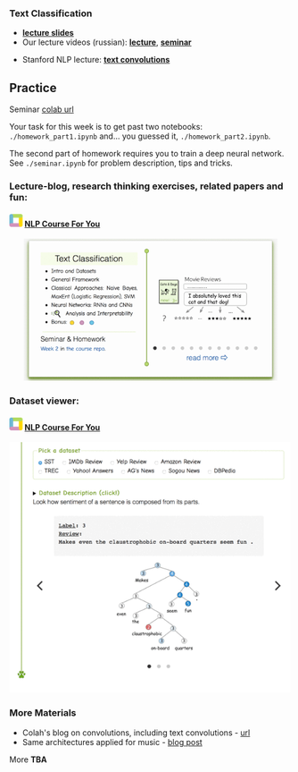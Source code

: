 ### Text Classification
- [__lecture slides__](https://drive.google.com/file/d/1f7vQGNRe1PQi6WnEdCZbtf_zmx6fF8g1/view?usp=sharing)
- Our lecture videos (russian): [__lecture__](https://yadi.sk/i/yeSeiiL3F_CDgA), [__seminar__](https://yadi.sk/i/xRwCZEzp0DkL4g)
* Stanford NLP lecture: [__text convolutions__](https://www.youtube.com/watch?v=nzSPZyjGlWI)

## Practice

Seminar [colab url](https://colab.research.google.com/github/yandexdataschool/nlp_course/blob/2020/week02_classification/seminar.ipynb)

Your task for this week is to get past two notebooks: `./homework_part1.ipynb` and... you guessed it, `./homework_part2.ipynb`. 

The second part of homework requires you to train a deep neural network. See `./seminar.ipynb` for problem description, tips and tricks.

### Lecture-blog, research thinking exercises, related papers and fun: 
#### ![logo](../resources/course_logo.png) [NLP Course For You](https://lena-voita.github.io/nlp_course.html#preview_text_clf) 
![lecture_preview](../resources/nlp2020_gifs/text_classification.gif)

### Dataset viewer:
#### ![logo](../resources/course_logo.png) [NLP Course For You](https://lena-voita.github.io/nlp_course/text_classification.html#dataset_examples) 
![dataset_viewer](../resources/nlp2020_gifs/classification_dataset_viewer.gif)


### More Materials
* Colah's blog on convolutions, including text convolutions - [url](http://colah.github.io/posts/2014-07-Understanding-Convolutions/)
* Same architectures applied for music - [blog post](http://benanne.github.io/2014/08/05/spotify-cnns.html)

More __TBA__
